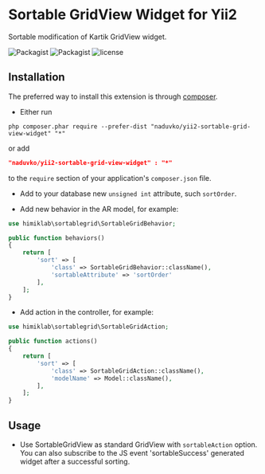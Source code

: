 Sortable GridView Widget for Yii2
========================
Sortable modification of Kartik GridView widget.

![Packagist](https://img.shields.io/packagist/dt/naduvko/yii2-sortable-grid-view-widget.svg) ![Packagist](https://img.shields.io/packagist/v/naduvko/yii2-sortable-grid-view-widget.svg) ![license](https://img.shields.io/badge/License-MIT-yellow.svg)

Installation
------------
The preferred way to install this extension is through [composer](http://getcomposer.org/download/).

* Either run

```
php composer.phar require --prefer-dist "naduvko/yii2-sortable-grid-view-widget" "*"
```

or add

```json
"naduvko/yii2-sortable-grid-view-widget" : "*"
```

to the `require` section of your application's `composer.json` file.

* Add to your database new `unsigned int` attribute, such `sortOrder`.

* Add new behavior in the AR model, for example:

```php
use himiklab\sortablegrid\SortableGridBehavior;

public function behaviors()
{
    return [
        'sort' => [
            'class' => SortableGridBehavior::className(),
            'sortableAttribute' => 'sortOrder'
        ],
    ];
}
```

* Add action in the controller, for example:

```php
use himiklab\sortablegrid\SortableGridAction;

public function actions()
{
    return [
        'sort' => [
            'class' => SortableGridAction::className(),
            'modelName' => Model::className(),
        ],
    ];
}
```

Usage
-----
* Use SortableGridView as standard GridView with `sortableAction` option.
You can also subscribe to the JS event 'sortableSuccess' generated widget after a successful sorting.
